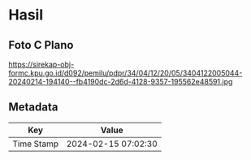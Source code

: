 # Hasil

## Foto C Plano

https://sirekap-obj-formc.kpu.go.id/d092/pemilu/pdpr/34/04/12/20/05/3404122005044-20240214-194140--fb4190dc-2d6d-4128-9357-195562e48591.jpg


## Metadata

| Key        | Value               |
| ---------- | ------------------- |
| Time Stamp | 2024-02-15 07:02:30 |



